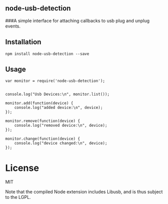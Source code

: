 node-usb-detection
------------------

###A simple interface for attaching callbacks to usb plug and unplug events.

## Installation

	npm install node-usb-detection --save

## Usage

	var monitor = require('node-usb-detection');


	console.log("Usb Devices:\n", monitor.list());

	monitor.add(function(device) {
	    console.log("added device:\n", device);
	});

	monitor.remove(function(device) {
	    console.log("removed device:\n", device);
	});

	monitor.change(function(device) {
	    console.log("device changed:\n", device);
	});


License
=======

MIT

Note that the compiled Node extension includes Libusb, and is thus subject to the LGPL.
